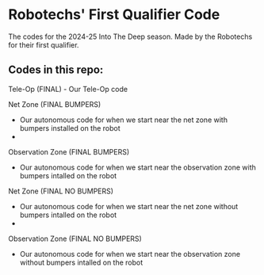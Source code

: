 # Robotechs' First Qualifier Code

The codes for the 2024-25 Into The Deep season. Made by the Robotechs for their first qualifier.



<h2> Codes in this repo: </h2>
Tele-Op (FINAL)
- Our Tele-Op code

Net Zone (FINAL BUMPERS)
- Our autonomous code for when we start near the net zone with bumpers installed on the robot
- 
Observation Zone (FINAL BUMPERS)
- Our autonomous code for when we start near the observation zone with bumpers intalled on the robot

Net Zone (FINAL NO BUMPERS)
- Our autonomous code for when we start near the net zone without bumpers intalled on the robot
- 
Observation Zone (FINAL NO BUMPERS)
- Our autonomous code for when we start near the observation zone without bumpers intalled on the robot
